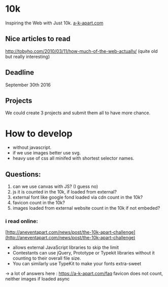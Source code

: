 # 10k
Inspiring the Web with Just 10k.
[a-k-apart.com](https://a-k-apart.com/)

## Nice articles to read
http://tobyho.com/2010/03/11/how-much-of-the-web-actually/ (quite old but really interesting)

## Deadline
September 30th 2016

## Projects
We could create 3 projects and submit them all to have more chance.
 
# How to develop
- without javascript.
- if we use images better use svg.
- heavy use of css all minifed with shortest selector names.

## Questions:
1. can we use canvas with JS?  (I guess no)
2. js it is counted in the 10k, if loaded from external?
3. external font like google fond loaded via cdn count in the 10k?
4. favicon count in the 10k?
5. images loaded from external website count in the 10k if not embeded?

### i read online: 
[http://aneventapart.com/news/post/the-10k-apart-challenge](http://aneventapart.com/news/post/the-10k-apart-challenge)
- allows external JavaScript libraries to skip the limit
- Contestants can use jQuery, Prototype or Typekit libraries without it counting to their overall file size. 
- You can similarly use TypeKit to make your fonts extra-sweet

-> a lot of answers here : https://a-k-apart.com/faq favicon does not count, neither images if loaded async